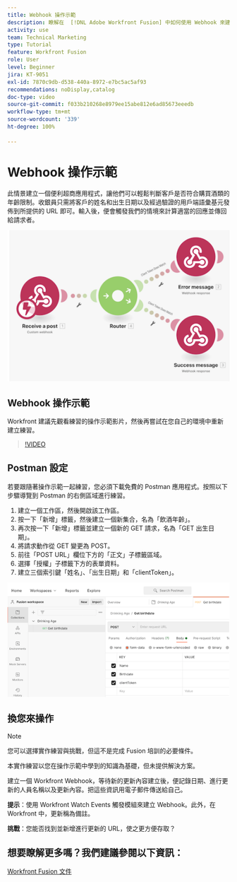 ```yaml
---
title: Webhook 操作示範
description: 瞭解在  [!DNL Adobe Workfront Fusion] 中如何使用 Webhook 來建立一個應用程式，判斷客戶是否符合購買酒類的年齡限制。
activity: use
team: Technical Marketing
type: Tutorial
feature: Workfront Fusion
role: User
level: Beginner
jira: KT-9051
exl-id: 7870c9db-d538-440a-8972-e7bc5ac5af93
recommendations: noDisplay,catalog
doc-type: video
source-git-commit: f033b210268e8979ee15abe812e6ad85673eeedb
workflow-type: tm+mt
source-wordcount: '339'
ht-degree: 100%

---
```


# Webhook 操作示範

此情景建立一個便利超商應用程式，讓他們可以輕鬆判斷客戶是否符合購買酒類的年齡限制。收銀員只需將客戶的姓名和出生日期以及經過驗證的用戶端語彙基元發佈到所提供的 URL 即可。輸入後，便會觸發我們的情境來計算適當的回應並傳回給請求者。

![影像顯示使用切換模組](assets/beyond-basic-modules-5.png)

## Webhook 操作示範

Workfront 建議先觀看練習的操作示範影片，然後再嘗試在您自己的環境中重新建立練習。

>[!VIDEO](https://video.tv.adobe.com/v/335292/?quality=12&learn=on)


## Postman 設定

若要跟隨著操作示範一起練習，您必須下載免費的 Postman 應用程式。按照以下步驟導覽到 Postman 的右側區域進行練習。

1. 建立一個工作區，然後開啟該工作區。
1. 按一下「新增」標籤，然後建立一個新集合，名為「飲酒年齡」。
1. 再次按一下「新增」標籤並建立一個新的 GET 請求，名為「GET 出生日期」。
1. 將請求動作從 GET 變更為 POST。
1. 前往「POST URL」欄位下方的「正文」子標籤區域。
1. 選擇「授權」子標籤下方的表單資料。
1. 建立三個索引鍵「姓名」、「出生日期」和「clientToken」。

![影像顯示使用切換模組](assets/beyond-basic-modules-6.png)

## 換您來操作

>[!NOTE]
>
>您可以選擇實作練習與挑戰，但這不是完成 Fusion 培訓的必要條件。

本實作練習以您在操作示範中學到的知識為基礎，但未提供解決方案。

建立一個 Workfront Webhook，等待新的更新內容建立後，便記錄日期、進行更新的人員名稱以及更新內容。把這些資訊用電子郵件傳送給自己。

**提示**：使用 Workfront Watch Events 觸發模組來建立 Webhook。此外，在 Workfront 中，更新稱為備註。

**挑戰**：您能否找到並新增進行更新的 URL，使之更方便存取？


## 想要瞭解更多嗎？我們建議參閱以下資訊：

[Workfront Fusion 文件](https://experienceleague.adobe.com/docs/workfront/using/adobe-workfront-fusion/workfront-fusion-2.html?lang=zh-Hant)
